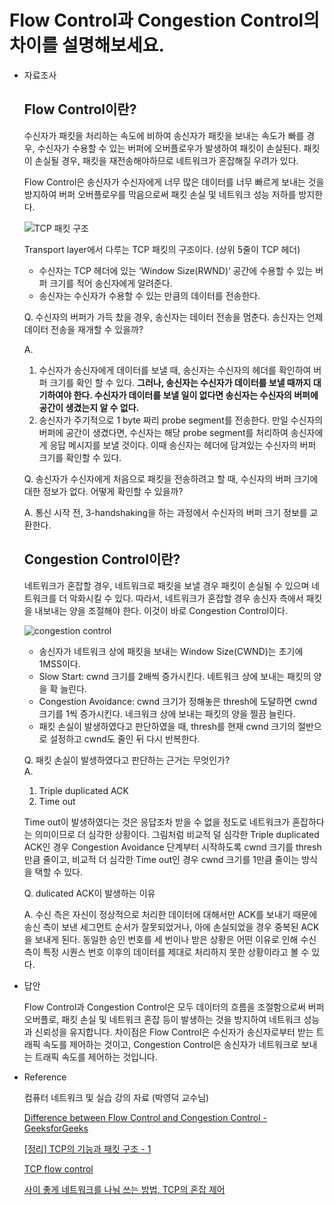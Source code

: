 # Flow Control과 Congestion Control의 차이를 설명해보세요.

- 자료조사
    
    ## Flow Control이란?
    
    수신자가 패킷을 처리하는 속도에 비하여 송신자가 패킷을 보내는 속도가 빠를 경우, 수신자가 수용할 수 있는 버퍼에 오버플로우가 발생하여 패킷이 손실된다. 패킷이 손실될 경우, 패킷을 재전송해야하므로 네트워크가 혼잡해질 우려가 있다.
    
    Flow Control은 송신자가 수신자에게 너무 많은 데이터를 너무 빠르게 보내는 것을 방지하여 버퍼 오버플로우를 막음으로써 패킷 손실 및 네트워크 성능 저하를 방지한다.
    
    ![TCP 패킷 구조](https://user-images.githubusercontent.com/99192837/227760509-0f29290c-cc48-4449-92e2-b9e58fd0e778.png)
    
    Transport layer에서 다루는 TCP 패킷의 구조이다. (상위 5줄이 TCP 헤더)
    
    - 수신자는 TCP 헤더에 있는 ‘Window Size(RWND)’ 공간에 수용할 수 있는 버퍼 크기를 적어 송신자에게 알려준다.
    - 송신자는 수신자가 수용할 수 있는 만큼의 데이터를 전송한다.    
    
    
    Q. 수신자의 버퍼가 가득 찼을 경우, 송신자는 데이터 전송을 멈춘다. 송신자는 언제 데이터 전송을 재개할 수 있을까?
    
    A. 
    1. 수신자가 송신자에게 데이터를 보낼 때, 송신자는 수신자의 헤더를 확인하여 버퍼 크기를 확인 할 수 있다. **그러나, 송신자는 수신자가 데이터를 보낼 때까지 대기하여야 한다. 수신자가 데이터를 보낼 일이 없다면 송신자는 수신자의 버퍼에 공간이 생겼는지 알 수 없다.**
    2. 송신자가 주기적으로 1 byte 짜리 probe segment를 전송한다. 만일 수신자의 버퍼에 공간이 생겼다면, 수신자는 해당 probe segment를 처리하여 송신자에게 응답 메시지를 보낼 것이다. 이때 송신자는 헤더에 담겨있는 수신자의 버퍼 크기를 확인할 수 있다.
    
    
    Q. 송신자가 수신자에게 처음으로 패킷을 전송하려고 할 때, 수신자의 버퍼 크기에 대한 정보가 없다. 어떻게 확인할 수 있을까?   
    
    A. 통신 시작 전, 3-handshaking을 하는 과정에서 수신자의 버퍼 크기 정보를 교환한다.
    
    ## Congestion Control이란?
    
    네트워크가 혼잡할 경우, 네트워크로 패킷을 보낼 경우 패킷이 손실될 수 있으며 네트워크를 더 악화시킬 수 있다. 따라서, 네트워크가 혼잡할 경우 송신자 측에서 패킷을 내보내는 양을 조절해야 한다. 이것이 바로 Congestion Control이다.
    

    ![congestion control](https://user-images.githubusercontent.com/99192837/227760531-ebd1748b-e646-4efe-ad7a-5d177007a310.png)

    - 송신자가 네트워크 상에 패킷을 보내는 Window Size(CWND)는 초기에 1MSS이다.
    - Slow Start: cwnd 크기를 2배씩 증가시킨다. 네트워크 상에 보내는 패킷의 양을 확 늘린다.
    - Congestion Avoidance: cwnd 크기가 정해놓은 thresh에 도달하면 cwnd 크기를 1씩 증가시킨다. 네크워크 상에 보내는 패킷의 양을 찔끔 늘린다.
    - 패킷 손실이 발생하였다고 판단하였을 때, thresh를 현재 cwnd 크기의 절반으로 설정하고 cwnd도 줄인 뒤 다시 반복한다.
    
    Q. 패킷 손실이 발생하였다고 판단하는 근거는 무엇인가?    
    A. 
    1. Triple duplicated ACK
    2. Time out

    Time out이 발생하였다는 것은 응답조차 받을 수 없을 정도로 네트워크가 혼잡하다는 의미이므로 더 심각한 상황이다. 그림처럼 비교적 덜 심각한 Triple duplicated ACK인 경우 Congestion Avoidance 단계부터 시작하도록 cwnd 크기를 thresh만큼 줄이고, 비교적 더 심각한 Time out인 경우 cwnd 크기를 1만큼 줄이는 방식을 택할 수 있다.
    

    Q. dulicated ACK이 발생하는 이유
    
    A. 수신 측은 자신이 정상적으로 처리한 데이터에 대해서만 ACK를 보내기 때문에 송신 측이 보낸 세그먼트 순서가 잘못되었거나, 아에 손실되었을 경우 중복된 ACK을 보내게 된다. 동일한 승인 번호를 세 번이나 받은 상황은 어떤 이유로 인해 수신 측이 특정 시퀀스 번호 이후의 데이터를 제대로 처리하지 못한 상황이라고 볼 수 있다.
    
- 답안
    
    Flow Control과 Congestion Control은 모두 데이터의 흐름을 조절함으로써 버퍼 오버플로, 패킷 손실 및 네트워크 혼잡 등이 발생하는 것을 방지하여 네트워크 성능과 신뢰성을 유지합니다. 차이점은 Flow Control은 수신자가 송신자로부터 받는 트래픽 속도를 제어하는 것이고, Congestion  Control은 송신자가 네트워크로 보내는 트래픽 속도를 제어하는 것입니다.
    
- Reference
    
    컴퓨터 네트워크 및 실습 강의 자료 (박영덕 교수님)
    
    [Difference between Flow Control and Congestion Control - GeeksforGeeks](https://www.geeksforgeeks.org/difference-between-flow-control-and-congestion-control/)
    
    [[정리] TCP의 기능과 패킷 구조 - 1](https://mr-zero.tistory.com/36)
    
    [TCP flow control](https://velog.io/@zigje9/TCP-flow-control)
    
    [사이 좋게 네트워크를 나눠 쓰는 방법, TCP의 혼잡 제어](https://evan-moon.github.io/2019/11/26/tcp-congestion-control/)
